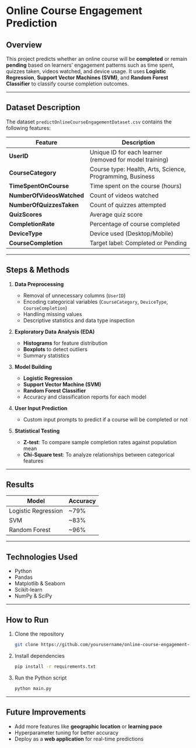 # Online Course Engagement Prediction

## Overview

This project predicts whether an online course will be **completed** or remain **pending** based on learners’ engagement patterns such as time spent, quizzes taken, videos watched, and device usage.
It uses **Logistic Regression**, **Support Vector Machines (SVM)**, and **Random Forest Classifier** to classify course completion outcomes.

---

## Dataset Description

The dataset `predictOnlineCourseEngagementDataset.csv` contains the following features:

| Feature                   | Description                                               |
| ------------------------- | --------------------------------------------------------- |
| **UserID**                | Unique ID for each learner (removed for model training)   |
| **CourseCategory**        | Course type: Health, Arts, Science, Programming, Business |
| **TimeSpentOnCourse**     | Time spent on the course (hours)                          |
| **NumberOfVideosWatched** | Count of videos watched                                   |
| **NumberOfQuizzesTaken**  | Count of quizzes attempted                                |
| **QuizScores**            | Average quiz score                                        |
| **CompletionRate**        | Percentage of course completed                            |
| **DeviceType**            | Device used (Desktop/Mobile)                              |
| **CourseCompletion**      | Target label: Completed or Pending                        |

---

## Steps & Methods

1. **Data Preprocessing**

   * Removal of unnecessary columns (`UserID`)
   * Encoding categorical variables (`CourseCategory`, `DeviceType`, `CourseCompletion`)
   * Handling missing values
   * Descriptive statistics and data type inspection

2. **Exploratory Data Analysis (EDA)**

   * **Histograms** for feature distribution
   * **Boxplots** to detect outliers
   * Summary statistics

3. **Model Building**

   * **Logistic Regression**
   * **Support Vector Machine (SVM)**
   * **Random Forest Classifier**
   * Accuracy and classification reports for each model

4. **User Input Prediction**

   * Custom input prompts to predict if a course will be completed or not

5. **Statistical Testing**

   * **Z-test**: To compare sample completion rates against population mean
   * **Chi-Square test**: To analyze relationships between categorical features

---

## Results

| Model               | Accuracy |
| ------------------- | -------- |
| Logistic Regression | \~79%    |
| SVM                 | \~83%    |
| Random Forest       | \~96%    |

---

## Technologies Used

* Python
* Pandas
* Matplotlib & Seaborn
* Scikit-learn
* NumPy & SciPy

---

## How to Run

1. Clone the repository

   ```bash
   git clone https://github.com/yourusername/online-course-engagement-prediction.git
   ```
2. Install dependencies

   ```bash
   pip install -r requirements.txt
   ```
3. Run the Python script

   ```bash
   python main.py
   ```

---

## Future Improvements

* Add more features like **geographic location** or **learning pace**
* Hyperparameter tuning for better accuracy
* Deploy as a **web application** for real-time predictions
